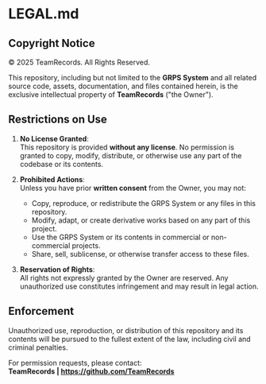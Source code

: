 # LEGAL.md

## Copyright Notice
© 2025 TeamRecords. All Rights Reserved.

This repository, including but not limited to the **GRPS System** and all related source code, assets, documentation, and files contained herein, is the exclusive intellectual property of **TeamRecords** ("the Owner").

## Restrictions on Use
1. **No License Granted**:  
   This repository is provided **without any license**. No permission is granted to copy, modify, distribute, or otherwise use any part of the codebase or its contents.  

2. **Prohibited Actions**:  
   Unless you have prior **written consent** from the Owner, you may not:
   - Copy, reproduce, or redistribute the GRPS System or any files in this repository.  
   - Modify, adapt, or create derivative works based on any part of this project.  
   - Use the GRPS System or its contents in commercial or non-commercial projects.  
   - Share, sell, sublicense, or otherwise transfer access to these files.  

3. **Reservation of Rights**:  
   All rights not expressly granted by the Owner are reserved. Any unauthorized use constitutes infringement and may result in legal action.  

## Enforcement
Unauthorized use, reproduction, or distribution of this repository and its contents will be pursued to the fullest extent of the law, including civil and criminal penalties.  

For permission requests, please contact:  
**TeamRecords | https://github.com/TeamRecords**
